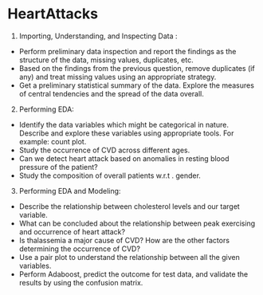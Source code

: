 # HeartAttacks
1. Importing, Understanding, and Inspecting Data :
  - Perform preliminary data inspection and report the findings as the structure of the data, missing values, duplicates, etc.
  - Based on the findings from the previous question, remove duplicates (if any) and treat missing values using an appropriate strategy.
  - Get a preliminary statistical summary of the data. Explore the measures of central tendencies and the spread of the data overall.

2. Performing EDA:
  - Identify the data variables which might be categorical in nature. Describe and explore these variables using appropriate tools. For example: count plot.
  - Study the occurrence of CVD across different ages.
  - Can we detect heart attack based on anomalies in resting blood pressure of the patient?
  - Study the composition of overall patients w.r.t . gender.

3. Performing EDA and Modeling:
  - Describe the relationship between cholesterol levels and our target variable.
  - What can be concluded about the relationship between peak exercising and occurrence of heart attack?
  - Is thalassemia a major cause of CVD? How are the other factors determining the occurrence of CVD?
  - Use a pair plot to understand the relationship between all the given variables.
  - Perform Adaboost, predict the outcome for test data, and validate the results by using the confusion matrix.
